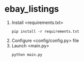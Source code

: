 # ebay_listings

1. Install <requirements.txt> 
    ```
    pip install -r requirements.txt
    ```
2. Configure <config/config.py> file
3. Launch <main.py>
    ```
    python main.py
    ```
